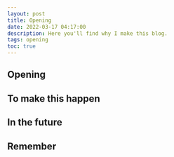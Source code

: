 ```yaml
---
layout: post
title: Opening
date: 2022-03-17 04:17:00
description: Here you'll find why I make this blog.
tags: opening
toc: true
---
```


## Opening



## To make this happen



## In the future


## Remember


